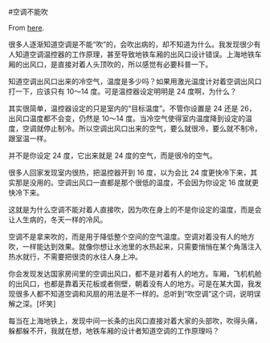 #空调不能吹

From [here](https://yinwang1.substack.com/p/aircon).

很多人逐渐知道空调是不能“吹”的，会吹出病的，却不知道为什么。我发现很少有人知道空调温控器的工作原理，甚至导致地铁车厢的出风口设计错误。上海地铁车厢的出风口，是直接对着人头顶吹的，所以感觉有必要科普一下。

知道空调出风口出来的冷空气，温度是多少吗？如果用激光温度计对着空调出风口打一下，应该只有 10～14 度。可是温控器设定明明是 24 度啊，为什么？

其实很简单，温控器设定的只是室内的“目标温度”。不管你设置是 24 还是 26，出风口温度都不会变，仍然是 10～14 度。当冷空气使得室内温度降到设定的温度，空调就停止制冷。所以空调出风口出来的空气，要么就很冷，要么就不制冷，跟室温一样。

并不是你设定 24 度，它出来就是 24 度的空气，而是很冷的空气。

很多人回家发现室内很热，把温控器开到 16 度，以为会比 24 度更快冷下来，其实那是没用的。空调出风口一直都是那个很低的温度，不会因为你设定 16 度就更快冷下来。

这就是为什么空调不能对着人直接吹，因为吹在身上的不是你设定的温度，而是会让人生病的，冬天一样的冷风。

空调不是拿来吹的，而是用于降低整个空间的空气温度。空调对着没有人的地方吹，一样能达到效果。就像你想让水池里的水热起来，只需要悄悄在某个角落注入热水就行，不需要把很烫的水往人身上冲。

你会发现发达国家房间里的空调出风口，都不是对着有人的地方。车厢，飞机机舱的出风口，也都是靠着天花板或者侧壁，朝着没有人的地方。可是在某大国，我发现很多人都不知道空调和风扇的用法是不一样的。总听到“吹空调”这个词，说明误解之深。[坏笑]

每当在上海地铁上，发现中间一长条的出风口直接对着大家的头部吹，吹得头痛，躲都躲不开，我就在想，地铁车厢的设计者知道空调的工作原理吗？

